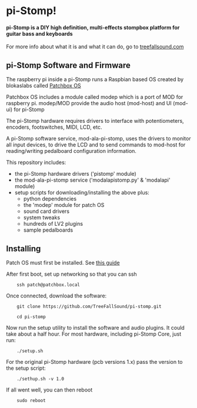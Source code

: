 # pi-Stomp!
#### pi-Stomp is a DIY high definition, multi-effects stompbox platform for guitar bass and keyboards
For more info about what it is and what it can do, go to [treefallsound.com](https://treefallsound.com)

## pi-Stomp Software and Firmware
The raspberry pi inside a pi-Stomp runs a Raspbian based OS created by blokaslabs called [Patchbox OS](https://blokas.io/patchbox-os/)

Patchbox OS includes a module called modep which is a port of MOD for raspberry pi.  modep/MOD provide the audio host
(mod-host) and UI (mod-ui) for pi-Stomp

The pi-Stomp hardware requires drivers to interface with potentiometers, encoders, footswitches, MIDI, LCD, etc.

A pi-Stomp software service, mod-ala-pi-stomp, uses the drivers to monitor all input devices, to drive the LCD
and to send commands to mod-host for reading/writing pedalboard configuration information.

This repository includes:
* the pi-Stomp hardware drivers ('pistomp' module)
* the mod-ala-pi-stomp service ('modalapistomp.py' & 'modalapi' module)
* setup scripts for downloading/installing the above plus:
  * python dependencies
  * the 'modep' module for patch OS
  * sound card drivers
  * system tweaks
  * hundreds of LV2 plugins
  * sample pedalboards

## Installing
Patch OS must first be installed.  See [this guide](https://blokas.io/patchbox-os/docs/first-run-options/)

After first boot, set up networking so that you can ssh

        ssh patch@patchbox.local
Once connected, download the software:
        
        git clone https://github.com/TreeFallSound/pi-stomp.git
        
        cd pi-stomp
        
Now run the setup utility to install the software and audio plugins.  It could take about a half hour.
For most hardware, including pi-Stomp Core, just run:
        
        ./setup.sh
        
For the original pi-Stomp hardware (pcb versions 1.x) pass the version to the setup script:
        
        ./sethup.sh -v 1.0

If all went well, you can then reboot

        sudo reboot